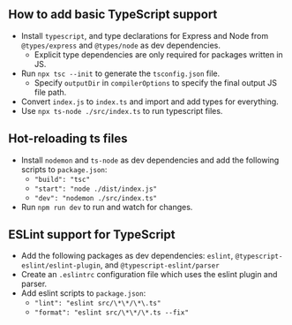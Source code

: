 ## How to add basic TypeScript support

- Install `typescript`, and type declarations for Express and Node from `@types/express` and `@types/node` as dev dependencies.
  - Explicit type dependencies are only required for packages written in JS.
- Run `npx tsc --init` to generate the `tsconfig.json` file.
  - Specify `outputDir` in `compilerOptions` to specify the final output JS file path.
- Convert `index.js` to `index.ts` and import and add types for everything.
- Use `npx ts-node ./src/index.ts` to run typescript files.

## Hot-reloading ts files

- Install `nodemon` and `ts-node` as dev dependencies and add the following scripts to `package.json`:
  - `"build": "tsc"`
  - `"start": "node ./dist/index.js"`
  - `"dev": "nodemon ./src/index.ts"`
- Run `npm run dev` to run and watch for changes.

## ESLint support for TypeScript

- Add the following packages as dev dependencies: `eslint`, `@typescript-eslint/eslint-plugin`, and `@typescript-eslint/parser`
- Create an `.eslintrc` configuration file which uses the eslint plugin and parser.
- Add eslint scripts to `package.json`:
  - `"lint": "eslint src/\*\*/\*\.ts"`
  - `"format": "eslint src/\*\*/\*.ts --fix"`
